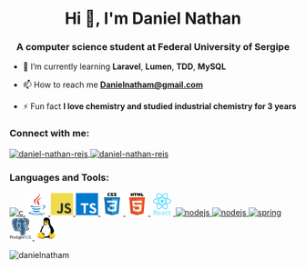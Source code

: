 <h1 align="center">Hi 👋, I'm Daniel Nathan</h1>
<h3 align="center">A computer science student at Federal University of Sergipe</h3>

- 🌱 I’m currently learning **Laravel**, **Lumen**, **TDD**, **MySQL**

- 📫 How to reach me **Danielnatham@gmail.com**

- ⚡ Fun fact **I love chemistry and studied industrial chemistry for 3 years**

<h3 align="left">Connect with me:</h3>
<p align="left">
  <a href="https://linkedin.com/in/daniel-nathan-reis" target="blank">
    <img align="center" src="https://raw.githubusercontent.com/rahuldkjain/github-profile-readme-generator/master/src/images/icons/Social/linked-in-alt.svg"           alt="daniel-nathan-reis" height="30" width="40" />
  </a>
  <a href="mailto:Danielnatham@gmail.com" target="blank">
    <img align="center" src="https://upload.wikimedia.org/wikipedia/commons/thumb/7/7e/Gmail_icon_%282020%29.svg/512px-Gmail_icon_%282020%29.svg.png"           alt="daniel-nathan-reis" height="30" width="40" />
  </a>
</p>

<h3 align="left">Languages and Tools:</h3>
<p align="left"> 

<a href="https://www.php.net/" target="_blank"> 
    <img src="https://cdn.jsdelivr.net/gh/devicons/devicon/icons/php/php-original.svg" alt="c" width="40" height="40"/> 
</a> 

<a href="https://www.java.com" target="_blank"> 
    <img src="https://raw.githubusercontent.com/devicons/devicon/master/icons/java/java-original.svg" alt="java" width="40" height="40"/> 
</a>

<a href="https://developer.mozilla.org/en-US/docs/Web/JavaScript" target="_blank"> 
    <img src="https://raw.githubusercontent.com/devicons/devicon/master/icons/javascript/javascript-original.svg" alt="javascript" width="40" height="40"/> 
</a> 

<a href="https://www.typescriptlang.org/" target="_blank"> 
    <img src="https://raw.githubusercontent.com/devicons/devicon/master/icons/typescript/typescript-original.svg" alt="typescript" width="40" height="40"/> 
</a> 

<a href="https://www.w3schools.com/css/" target="_blank"> 
    <img src="https://raw.githubusercontent.com/devicons/devicon/master/icons/css3/css3-original-wordmark.svg" alt="css3" width="40" height="40"/> 
</a> 

<a href="https://www.w3.org/html/" target="_blank"> 
    <img src="https://raw.githubusercontent.com/devicons/devicon/master/icons/html5/html5-original-wordmark.svg" alt="html5" width="40" height="40"/> 
</a> 

<a href="https://reactjs.org/" target="_blank"> 
    <img src="https://raw.githubusercontent.com/devicons/devicon/master/icons/react/react-original-wordmark.svg" alt="react" width="40" height="40"/> 
</a> 
 

<a href="https://laravel.com/" target="_blank"> 
    <img src="https://cdn.jsdelivr.net/gh/devicons/devicon/icons/laravel/laravel-plain-wordmark.svg" alt="nodejs" width="40" height="40"/> 
</a>
    
<a href="https://nodejs.org" target="_blank"> 
    <img src="https://cdn.jsdelivr.net/gh/devicons/devicon/icons/nodejs/nodejs-plain-wordmark.svg" alt="nodejs" width="40" height="40"/> 
</a>
  
<a href="https://spring.io/" target="_blank"> 
   <img src="https://www.vectorlogo.zone/logos/springio/springio-icon.svg" alt="spring" width="40" height="40"/> 
</a> 

<a href="https://www.postgresql.org" target="_blank"> 
    <img src="https://raw.githubusercontent.com/devicons/devicon/master/icons/postgresql/postgresql-original-wordmark.svg" alt="postgresql" width="40" height="40"/> 
</a> 
  
<a href="https://www.linux.org/" target="_blank"> 
   <img src="https://raw.githubusercontent.com/devicons/devicon/master/icons/linux/linux-original.svg" alt="linux" width="40" height="40"/> 
</a> 

</p>

<p>
  <img align="center" src="https://github-readme-stats.vercel.app/api/top-langs?username=danielnatham&show_icons=true&locale=en&layout=compact&theme=radical" alt="danielnatham" />
</p>
